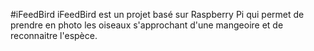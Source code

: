 #iFeedBird
iFeedBird est un projet basé sur Raspberry Pi qui permet de prendre en photo les oiseaux s'approchant d'une mangeoire et de reconnaitre l'espèce.
